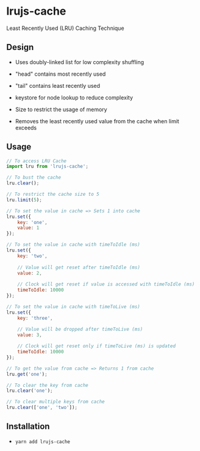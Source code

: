 # lrujs-cache

Least Recently Used (LRU) Caching Technique

## Design

- Uses doubly-linked list for low complexity shuffling

- "head" contains most recently used

- "tail" contains least recently used

- keystore for node lookup to reduce complexity

- Size to restrict the usage of memory

- Removes the least recently used value from the cache when limit exceeds

## Usage

```javascript
// To access LRU Cache
import lru from 'lrujs-cache';

// To bust the cache
lru.clear();

// To restrict the cache size to 5
lru.limit(5);

// To set the value in cache => Sets 1 into cache
lru.set({
	key: 'one',
	value: 1
});

// To set the value in cache with timeToIdle (ms)
lru.set({
	key: 'two',
	
	// Value will get reset after timeToIdle (ms)
	value: 2,
	
	// Clock will get reset if value is accessed with timeToIdle (ms)
	timeToIdle: 10000
});

// To set the value in cache with timeToLive (ms)
lru.set({
	key: 'three',
	
	// Value will be dropped after timeToLive (ms)
	value: 3,

	// Clock will get reset only if timeToLive (ms) is updated
	timeToIdle: 10000
});

// To get the value from cache => Returns 1 from cache
lru.get('one');

// To clear the key from cache
lru.clear('one');

// To clear multiple keys from cache
lru.clear(['one', 'two']);
```

## Installation

* `yarn add lrujs-cache`